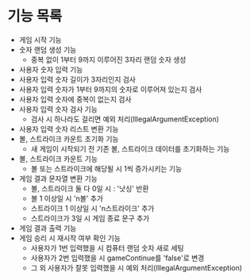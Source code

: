# 기능 목록

- 게임 시작 기능
- 숫자 랜덤 생성 기능
  - 중복 없이 1부터 9까지 이루어진 3자리 랜덤 숫자 생성
- 사용자 숫자 입력 기능
- 사용자 입력 숫자 길이가 3자리인지 검사
- 사용자 입력 숫자가 1부터 9까지의 숫자로 이루어져 있는지 검사
- 사용자 입력 숫자에 중복이 없는지 검사
- 사용자 입력 숫자 검사 기능
  - 검사 시 하나라도 걸리면 예외 처리(IllegalArgumentException)
- 사용자 입력 숫자 리스트 변환 기능
- 볼, 스트라이크 카운트 초기화 기능
  - 새 게임이 시작되기 전 기존 볼, 스트라이크 데이터를 초기화하는 기능
- 볼, 스트라이크 카운트 기능
  - 볼 또는 스트라이크에 해당될 시 1씩 증가시키는 기능
- 게임 결과 문자열 변환 기능
  - 볼, 스트라이크 둘 다 0일 시 : '낫싱' 반환
  - 볼 1 이상일 시 'n볼' 추가
  - 스트라이크 1 이상일 시 'n스트라이크' 추가
  - 스트라이크가 3일 시 게임 종료 문구 추가
- 게임 결과 출력 기능
- 게임 승리 시 재시작 여부 확인 기능
  - 사용자가 1번 입력했을 시 컴퓨터 랜덤 숫자 새로 세팅
  - 사용자가 2번 입력했을 시 gameContinue를 'false'로 변경
  - 그 외 사용자가 잘못 입력했을 시 예외 처리(IllegalArgumentException)
